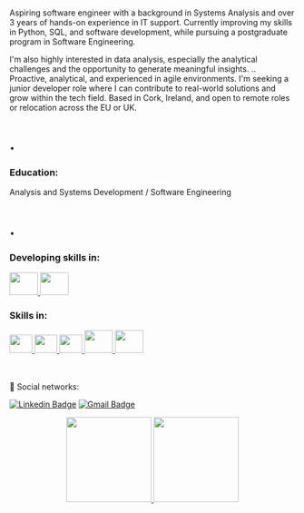 <br>

Aspiring software engineer with a background in Systems Analysis and over 3 years of hands-on experience in IT support. Currently improving my skills in Python, SQL, and software development, while pursuing a postgraduate program in Software Engineering.

I'm also highly interested in data analysis, especially the analytical challenges and the opportunity to generate meaningful insights.
..
Proactive, analytical, and experienced in agile environments. I'm seeking a junior developer role where I can contribute to real-world solutions and grow within the tech field.
Based in Cork, Ireland, and open to remote roles or relocation across the EU or UK.

# . 

### Education:
Analysis and Systems Development / Software Engineering
# . 
<!--:house_with_garden: living in Cork / Ireland.-->
<!--:books: Currently learning web development.-->

### Developing skills in:

<!--<div style="display: inline_block">
<a href="https://nodejs.org/pt-br/">
  <img height="40" width="50" src="https://cdn.jsdelivr.net/gh/devicons/devicon/icons/nodejs/nodejs-plain-wordmark.svg" />
</a>-->

<div style="display: inline_block">
<a href="https://www.python.org/">
  <img height="40" width="50" src="https://cdn.jsdelivr.net/gh/devicons/devicon@latest/icons/python/python-original-wordmark.svg" />
</a>

<a href="https://powerbi.com">
  <img height="40" width="50" src="https://github.com/microsoft/PowerBI-Icons/blob/main/SVG/Power-BI.svg" />
</a>
<br>



### Skills in:
<div style="display: inline_block">
<a href="https://developer.mozilla.org/en-US/docs/Web/JavaScript">
  <img height="32" width="40" src="https://cdn.jsdelivr.net/gh/devicons/devicon/icons/javascript/javascript-original.svg" />
</a>
<a href="https://developer.mozilla.org/en-US/docs/Web/HTML">
  <img height="32" width="40" src="https://cdn.jsdelivr.net/gh/devicons/devicon/icons/html5/html5-plain-wordmark.svg" />
</a>
<a href="https://developer.mozilla.org/en-US/docs/Web/CSS">
  <img height="32" width="40" src="https://cdn.jsdelivr.net/gh/devicons/devicon/icons/css3/css3-plain-wordmark.svg" />
</a>
  <a href="https://git-scm.com/">
  <img height="40" width="50" src="https://cdn.jsdelivr.net/gh/devicons/devicon@latest/icons/git/git-plain-wordmark.svg" />
</a>
  <a href="https://www.microsoft.com/en-ie/sql-server">
  <img height="40" width="50" src="https://cdn.jsdelivr.net/gh/devicons/devicon@latest/icons/microsoftsqlserver/microsoftsqlserver-plain-wordmark.svg" />
</a>
</div>
  

<br>
<br>

:envelope_with_arrow: Social networks: <p>
[![Linkedin Badge](https://img.shields.io/badge/-LinkedIn-blue?style=flat-square&logo=Linkedin&logoColor=white&link=https://www.linkedin.com/in/edsonvferreira/)](https://www.linkedin.com/in/edsonraines/) 
[![Gmail Badge](https://img.shields.io/badge/-Gmail-FF0000?style=flat-square&labelColor=FF0000&logo=gmail&logoColor=white&link=mailto:edson.vferreira90@gmail.com)](mailto:edson.raines@gmail.com) 
</p>



<div align="center">
  <a href="https://github.com/ERaines">
  <img height="150em"src="https://github-readme-stats.vercel.app/api?username=ERaines&show_icons=true&theme=dark&include_all_commits=true&count_private=true"/>
  </a>
  <a href="https://github.com/ERaines?tab=repositories" target="_blank" rel="noopener noreferrer">
  <img height="150em"src="https://github-readme-stats.vercel.app/api/top-langs/?username=ERaines&range=last_year&layout=compact&langs_count=7&theme=dark">
</div>

